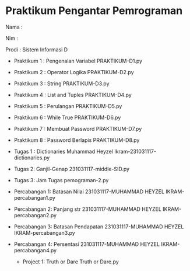 # Praktikum Pengantar Pemrograman
<p> Nama  : 
<p> Nim   :
<p> Prodi : Sistem Informasi D </p>

* Praktikum 1 : Pengenalan Variabel
  PRAKTIKUM-D1.py

* Praktikum 2 : Operator Logika
  PRAKTIKUM-D2.py

* Praktikum 3 : String
  PRAKTIKUM-D3.py

* Praktikum 4 : List and Tuples 
  PRAKTIKUM-D4.py

* Praktikum 5 : Perulangan
  PRAKTIKUM-D5.py

* Praktikum 6 : While True
  PRAKTIKUM-D6.py

* Praktikum 7 : Membuat Password
  PRAKTIKUM-D7.py

* Praktikum 8 : Password Berlapis
  PRAKTIKUM-D8.py

* Tugas 1 : Dictionaries
  Muhammad Heyzel Ikram-231031117-dictionaries.py

* Tugas 2: Ganjil-Genap
  231031117-middle-SID.py
  
* Tugas 3: Jam
  Tugas pemograman-2.py

* Percabangan 1: Batasan Nilai
  231031117-MUHAMMAD HEYZEL IKRAM-percabangan1.py

* Percabangan 2: Panjang str
  231031117-MUHAMMAD HEYZEL IKRAM-percabangan2.py

* Percabangan 3: Batasan Pendapatan
  231031117-MUHAMMAD HEYZEL IKRAM-percabangan3.py

* Percabangan 4: Persentasi
  231031117-MUHAMMAD HEYZEL IKRAM-percabangan4.py

  * Project 1: Truth or Dare
    Truth or Dare.py
